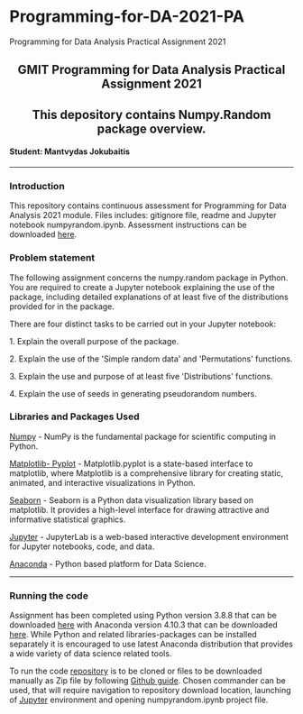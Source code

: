 # Programming-for-DA-2021-PA
Programming for Data Analysis Practical Assignment 2021


<h2 style="text-align: center;">GMIT Programming for Data Analysis Practical Assignment 2021</h2>
<h2 style="text-align: center;">This depository contains Numpy.Random package overview.</h2>
<h4>Student: Mantvydas Jokubaitis</h4>

___

<h3>Introduction</h3>
<p>This repository contains continuous assessment for Programming for Data Analysis 2021 module. Files includes: gitignore file, readme and Jupyter notebook numpyrandom.ipynb. Assessment instructions can be downloaded <a href="https://github.com/brianmcgmit/ProgDA/raw/master/ProgDA_Assignment.pdf">here</a>.</p>

<h3>Problem statement</h3>
<p>The following assignment concerns the numpy.random package in Python. You are required to create a Jupyter notebook explaining the use of the package, including detailed explanations of at least five of the distributions provided for in the package.</p>
<p>There are four distinct tasks to be carried out in your Jupyter notebook:</p>
<p>1. Explain the overall purpose of the package.</p>
<p>2. Explain the use of the 'Simple random data' and 'Permutations' functions.</p>
<p>3. Explain the use and purpose of at least five 'Distributions' functions.</p>
<p>4. Explain the use of seeds in generating pseudorandom numbers. </p>

<h3>Libraries and Packages Used</h3>
<p><a href="https://numpy.org/doc/stable/user/quickstart.html">Numpy</a> - NumPy is the fundamental package for scientific computing in Python.</p>
<p><a href="https://matplotlib.org/stable/api/_as_gen/matplotlib.pyplot.html">Matplotlib- Pyplot</a> - Matplotlib.pyplot is a state-based interface to matplotlib, where Matplotlib is a comprehensive library for creating static, animated, and interactive visualizations in Python.</p>
<p><a href="https://seaborn.pydata.org/">Seaborn</a> - Seaborn is a Python data visualization library based on matplotlib. It provides a high-level interface for drawing attractive and informative statistical graphics.</p>
<p><a href="https://jupyterlab.readthedocs.io/en/latest/">Jupyter</a> - JupyterLab is a web-based interactive development environment for Jupyter notebooks, code, and data.</p>
<p><a href="https://www.anaconda.com/products/individual">Anaconda</a> - Python based platform for Data Science.</p>

___

<h3>Running the code</h3>
<p>Assignment has been completed using Python version 3.8.8 that can be downloaded <a href="https://www.python.org/downloads/">here</a> with Anaconda version 4.10.3 that can be downloaded <a href="https://www.anaconda.com/products/individual">here</a>. While Python and related libraries-packages can be installed separately it is encouraged to use latest Anaconda distribution that provides a wide variety of data science related tools.</p>
<p>To run the code <a href="https://github.com/Mantvydas-data/Programming-for-DA-2021-PA">repository</a> is to be cloned or files to be downloaded manually as Zip file by following <a href="https://docs.github.com/en/get-started/quickstart/fork-a-repo">Github guide</a>. Chosen commander can be used, that will require navigation to repository download location, launching of <a href="https://jupyterlab.readthedocs.io/en/latest/getting_started/starting.html">Jupyter</a> environment and opening numpyrandom.ipynb project file.</p>

